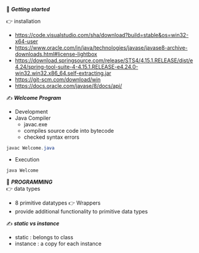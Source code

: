 :beginner: _**Getting started**_  

:point_right: installation  

  - https://code.visualstudio.com/sha/download?build=stable&os=win32-x64-user
  - https://www.oracle.com/in/java/technologies/javase/javase8-archive-downloads.html#license-lightbox
  - https://download.springsource.com/release/STS4/4.15.1.RELEASE/dist/e4.24/spring-tool-suite-4-4.15.1.RELEASE-e4.24.0-win32.win32.x86_64.self-extracting.jar
- https://git-scm.com/download/win
- https://docs.oracle.com/javase/8/docs/api/

:writing_hand: **_Welcome Program_**  

- Development
- Java Compiler
  - javac.exe
  - compiles source code into bytecode
  - checked syntax errors
```java
javac Welcome.java
```

- Execution
```java
java Welcome
```

:beginner: _**PROGRAMMING**_  
:point_right: data types
- 8 primitive datatypes
:point_right: Wrappers
- provide additional functionality to primitive data types  
  

:writing_hand: **_static vs instance_**  
- static : belongs to class
- instance : a copy for each instance